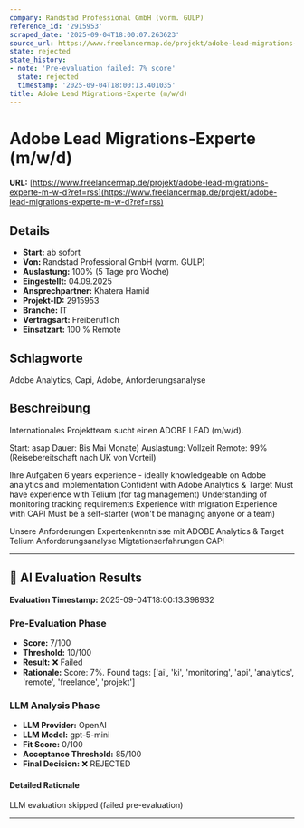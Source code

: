 ```yaml
---
company: Randstad Professional GmbH (vorm. GULP)
reference_id: '2915953'
scraped_date: '2025-09-04T18:00:07.263623'
source_url: https://www.freelancermap.de/projekt/adobe-lead-migrations-experte-m-w-d?ref=rss
state: rejected
state_history:
- note: 'Pre-evaluation failed: 7% score'
  state: rejected
  timestamp: '2025-09-04T18:00:13.401035'
title: Adobe Lead Migrations-Experte (m/w/d)
---
```



# Adobe Lead Migrations-Experte (m/w/d)
**URL:** [https://www.freelancermap.de/projekt/adobe-lead-migrations-experte-m-w-d?ref=rss](https://www.freelancermap.de/projekt/adobe-lead-migrations-experte-m-w-d?ref=rss)
## Details
- **Start:** ab sofort
- **Von:** Randstad Professional GmbH (vorm. GULP)
- **Auslastung:** 100% (5 Tage pro Woche)
- **Eingestellt:** 04.09.2025
- **Ansprechpartner:** Khatera Hamid
- **Projekt-ID:** 2915953
- **Branche:** IT
- **Vertragsart:** Freiberuflich
- **Einsatzart:** 100
                                                % Remote

## Schlagworte
Adobe Analytics, Capi, Adobe, Anforderungsanalyse

## Beschreibung
Internationales Projektteam sucht einen ADOBE LEAD (m/w/d).

Start: asap
Dauer: Bis Mai Monate)
Auslastung: Vollzeit
Remote: 99% (Reisebereitschaft nach UK von Vorteil)

Ihre Aufgaben
6 years experience - ideally knowledgeable on Adobe analytics and implementation
Confident with Adobe Analytics & Target
Must have experience with Telium (for tag management)
Understanding of monitoring tracking requirements
Experience with migration
Experience with CAPI
Must be a self-starter (won't be managing anyone or a team)

Unsere Anforderungen
Expertenkenntnisse mit ADOBE Analytics & Target
Telium
Anforderungsanalyse
Migtationserfahrungen
CAPI

---

## 🤖 AI Evaluation Results

**Evaluation Timestamp:** 2025-09-04T18:00:13.398932

### Pre-Evaluation Phase
- **Score:** 7/100
- **Threshold:** 10/100
- **Result:** ❌ Failed
- **Rationale:** Score: 7%. Found tags: ['ai', 'ki', 'monitoring', 'api', 'analytics', 'remote', 'freelance', 'projekt']

### LLM Analysis Phase
- **LLM Provider:** OpenAI
- **LLM Model:** gpt-5-mini
- **Fit Score:** 0/100
- **Acceptance Threshold:** 85/100
- **Final Decision:** ❌ REJECTED

#### Detailed Rationale
LLM evaluation skipped (failed pre-evaluation)

---
